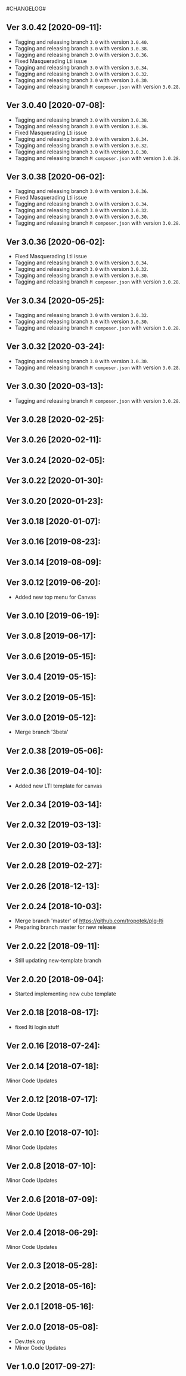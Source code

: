 #CHANGELOG#

Ver 3.0.42 [2020-09-11]:
-------------------------------
  - Tagging and releasing branch `3.0` with version `3.0.40`.
  - Tagging and releasing branch `3.0` with version `3.0.38`.
  - Tagging and releasing branch `3.0` with version `3.0.36`.
  - Fixed Masquerading Lti issue
  - Tagging and releasing branch `3.0` with version `3.0.34`.
  - Tagging and releasing branch `3.0` with version `3.0.32`.
  - Tagging and releasing branch `3.0` with version `3.0.30`.
  - Tagging and releasing branch `M	composer.json` with version `3.0.28`.


Ver 3.0.40 [2020-07-08]:
-------------------------------
  - Tagging and releasing branch `3.0` with version `3.0.38`.
  - Tagging and releasing branch `3.0` with version `3.0.36`.
  - Fixed Masquerading Lti issue
  - Tagging and releasing branch `3.0` with version `3.0.34`.
  - Tagging and releasing branch `3.0` with version `3.0.32`.
  - Tagging and releasing branch `3.0` with version `3.0.30`.
  - Tagging and releasing branch `M	composer.json` with version `3.0.28`.


Ver 3.0.38 [2020-06-02]:
-------------------------------
  - Tagging and releasing branch `3.0` with version `3.0.36`.
  - Fixed Masquerading Lti issue
  - Tagging and releasing branch `3.0` with version `3.0.34`.
  - Tagging and releasing branch `3.0` with version `3.0.32`.
  - Tagging and releasing branch `3.0` with version `3.0.30`.
  - Tagging and releasing branch `M	composer.json` with version `3.0.28`.


Ver 3.0.36 [2020-06-02]:
-------------------------------
  - Fixed Masquerading Lti issue
  - Tagging and releasing branch `3.0` with version `3.0.34`.
  - Tagging and releasing branch `3.0` with version `3.0.32`.
  - Tagging and releasing branch `3.0` with version `3.0.30`.
  - Tagging and releasing branch `M	composer.json` with version `3.0.28`.


Ver 3.0.34 [2020-05-25]:
-------------------------------
  - Tagging and releasing branch `3.0` with version `3.0.32`.
  - Tagging and releasing branch `3.0` with version `3.0.30`.
  - Tagging and releasing branch `M	composer.json` with version `3.0.28`.


Ver 3.0.32 [2020-03-24]:
-------------------------------
  - Tagging and releasing branch `3.0` with version `3.0.30`.
  - Tagging and releasing branch `M	composer.json` with version `3.0.28`.


Ver 3.0.30 [2020-03-13]:
-------------------------------
  - Tagging and releasing branch `M	composer.json` with version `3.0.28`.


Ver 3.0.28 [2020-02-25]:
-------------------------------


Ver 3.0.26 [2020-02-11]:
-------------------------------


Ver 3.0.24 [2020-02-05]:
-------------------------------


Ver 3.0.22 [2020-01-30]:
-------------------------------


Ver 3.0.20 [2020-01-23]:
-------------------------------


Ver 3.0.18 [2020-01-07]:
-------------------------------


Ver 3.0.16 [2019-08-23]:
-------------------------------


Ver 3.0.14 [2019-08-09]:
-------------------------------


Ver 3.0.12 [2019-06-20]:
-------------------------------
  - Added new top menu for Canvas


Ver 3.0.10 [2019-06-19]:
-------------------------------


Ver 3.0.8 [2019-06-17]:
-------------------------------


Ver 3.0.6 [2019-05-15]:
-------------------------------


Ver 3.0.4 [2019-05-15]:
-------------------------------


Ver 3.0.2 [2019-05-15]:
-------------------------------


Ver 3.0.0 [2019-05-12]:
-------------------------------
  - Merge branch '3beta'


Ver 2.0.38 [2019-05-06]:
-------------------------------


Ver 2.0.36 [2019-04-10]:
-------------------------------
  - Added new LTI template for canvas


Ver 2.0.34 [2019-03-14]:
-------------------------------


Ver 2.0.32 [2019-03-13]:
-------------------------------


Ver 2.0.30 [2019-03-13]:
-------------------------------


Ver 2.0.28 [2019-02-27]:
-------------------------------


Ver 2.0.26 [2018-12-13]:
-------------------------------


Ver 2.0.24 [2018-10-03]:
-------------------------------
  - Merge branch 'master' of https://github.com/tropotek/plg-lti
  - Preparing branch master for new release


Ver 2.0.22 [2018-09-11]:
-------------------------------
  - Still updating new-template branch


Ver 2.0.20 [2018-09-04]:
-------------------------------
  - Started implementing new cube template


Ver 2.0.18 [2018-08-17]:
-------------------------------
  - fixed lti login stuff


Ver 2.0.16 [2018-07-24]:
-------------------------------


Ver 2.0.14 [2018-07-18]:
-------------------------------
Minor Code Updates


Ver 2.0.12 [2018-07-17]:
-------------------------------
Minor Code Updates


Ver 2.0.10 [2018-07-10]:
-------------------------------
Minor Code Updates


Ver 2.0.8 [2018-07-10]:
-------------------------------
Minor Code Updates


Ver 2.0.6 [2018-07-09]:
-------------------------------
Minor Code Updates


Ver 2.0.4 [2018-06-29]:
-------------------------------
Minor Code Updates


Ver 2.0.3 [2018-05-28]:
-------------------------------


Ver 2.0.2 [2018-05-16]:
-------------------------------


Ver 2.0.1 [2018-05-16]:
-------------------------------


Ver 2.0.0 [2018-05-08]:
-------------------------------
 - Dev.ttek.org
 - Minor Code Updates


Ver 1.0.0 [2017-09-27]:
-------------------------------


